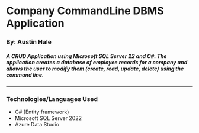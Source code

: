# Company CommandLine DBMS Application
### By: Austin Hale

##### A CRUD Application using Microsoft SQL Server 22 and C#. The application creates a database of employee records for a company and allows the user to modify them (create, read, update, delete) using the command line.
---
### Technologies/Languages Used
* C# (Entity framework)
* Microsoft SQL Server 2022
* Azure Data Studio
